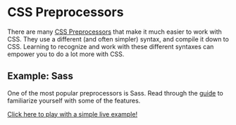 # CSS Preprocessors
There are many [CSS Preprocessors](https://developer.mozilla.org/en-US/docs/Glossary/CSS_preprocessor) that make it much easier to work with CSS. They use a different (and often simpler) syntax, and compile it down to CSS. Learning to recognize and work with these different syntaxes can empower you to do a lot more with CSS.

## Example: Sass
One of the most popular preprocessors is Sass. Read through the [guide](https://sass-lang.com/guide) to familiarize yourself with some of the features.

[Click here to play with a simple live example!](https://codepen.io/Hyland-Tech-Outreach/pen/vYVjNMo)
